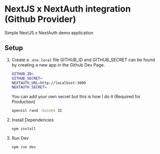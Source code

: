 # NextJS x NextAuth integration (Github Provider)
Simple NextJS x NextAuth demo application

## Setup
1. Create a `.env.local` file
    GITHUB_ID and GITHUB_SECRET can be found by creating a new app in the Github Dev Page.

    ```bash
    GITHUB_ID=
    GITHUB_SECRET=
    NEXTAUTH_URL=http://localhost:3000
    NEXTAUTH_SECRET=
    ```

    You can add your own secret but this is how I do it (Required for Production)
    ```bash
    openssl rand -base64 32
    ```

2. Install Dependencies

    ```bash
    npm install
    ```

3. Run Dev

    ```bash
    npm run dev
    ```


